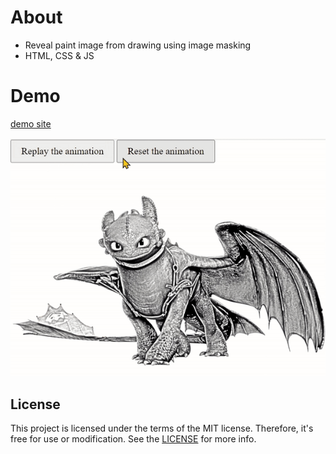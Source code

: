 # About
- Reveal paint image from drawing using image masking
- HTML, CSS & JS

# Demo
[demo site](https://paint-reveal-cuberoy.netlify.app)

<img src="https://github.com/cuberoy/paint-reveal/blob/main/demo.gif">

## License
This project is licensed under the terms of the MIT license. Therefore, it's free for use or modification. See the [LICENSE](https://github.com/cuberoy/paint-reveal/blob/main/LICENSE) for more info.